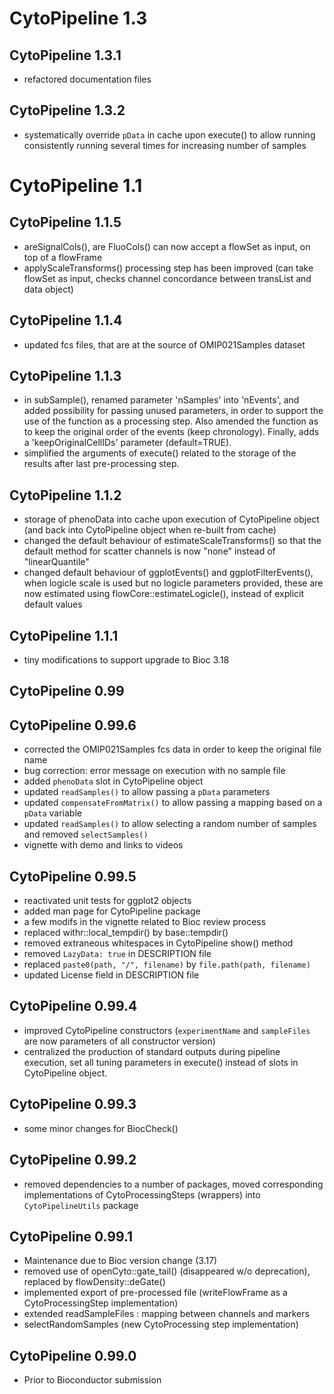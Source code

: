 # CytoPipeline 1.3

## CytoPipeline 1.3.1
- refactored documentation files

## CytoPipeline 1.3.2
- systematically override `pData` in cache upon execute() to allow running 
consistently running several times for increasing number of samples

# CytoPipeline 1.1

## CytoPipeline 1.1.5
- areSignalCols(), are FluoCols() can now accept a flowSet as input, 
on top of a flowFrame
- applyScaleTransforms() processing step has been improved (can take flowSet 
as input, checks channel concordance between transList and data object)

## CytoPipeline 1.1.4
- updated fcs files, that are at the source of OMIP021Samples dataset

## CytoPipeline 1.1.3
- in subSample(), renamed parameter 'nSamples' into 'nEvents', and added 
possibility for passing unused parameters, in order to support 
the use of the function as a processing step. Also amended the function
as to keep the original order of the events (keep chronology).
Finally, adds a 'keepOriginalCellIDs' parameter (default=TRUE).
- simplified the arguments of execute() related to the storage of the results
after last pre-processing step.

## CytoPipeline 1.1.2
- storage of phenoData into cache upon execution of CytoPipeline object
(and back into CytoPipeline object when re-built from cache)
- changed the default behaviour of estimateScaleTransforms() so that
the default method for scatter channels is now "none" instead of 
"linearQuantile"
- changed default behaviour of ggplotEvents() and ggplotFilterEvents(), when
logicle scale is used but no logicle parameters provided, these are now
estimated using flowCore::estimateLogicle(), instead of explicit default values

## CytoPipeline 1.1.1
- tiny modifications to support upgrade to Bioc 3.18

## CytoPipeline 0.99

## CytoPipeline 0.99.6
- corrected the OMIP021Samples fcs data in order to keep the original file
name
- bug correction: error message on execution with no sample file
- added `phenoData` slot in CytoPipeline object
- updated `readSamples()` to allow passing a `pData` parameters
- updated `compensateFromMatrix()` to allow passing a mapping 
based on a `pData` variable
- updated `readSamples()` to allow selecting a random number of samples and
removed `selectSamples()`
- vignette with demo and links to videos

## CytoPipeline 0.99.5
- reactivated unit tests for ggplot2 objects
- added man page for CytoPipeline package
- a few modifs in the vignette related to Bioc review process
- replaced withr::local_tempdir() by base::tempdir()
- removed extraneous whitespaces in CytoPipeline show() method
- removed `LazyData: true` in DESCRIPTION file 
- replaced `paste0(path, "/", filename)` by `file.path(path, filename)`
- updated License field in DESCRIPTION file

## CytoPipeline 0.99.4

- improved CytoPipeline constructors (`experimentName` and `sampleFiles` are
now parameters of all constructor version)
- centralized the production of standard outputs during pipeline execution, 
set all tuning parameters in execute() instead of slots 
in CytoPipeline object.  

## CytoPipeline 0.99.3

- some minor changes for BiocCheck()

## CytoPipeline 0.99.2

- removed dependencies to a number of packages, moved corresponding 
implementations of CytoProcessingSteps (wrappers) into `CytoPipelineUtils` 
package

## CytoPipeline 0.99.1

- Maintenance due to Bioc version change (3.17)
- removed use of openCyto::gate_tail() (disappeared w/o deprecation), replaced
by flowDensity::deGate()
- implemented export of pre-processed file (writeFlowFrame as a 
CytoProcessingStep implementation)
- extended readSampleFiles : mapping between channels and markers
- selectRandomSamples (new CytoProcessing step implementation)


## CytoPipeline 0.99.0

- Prior to Bioconductor submission
